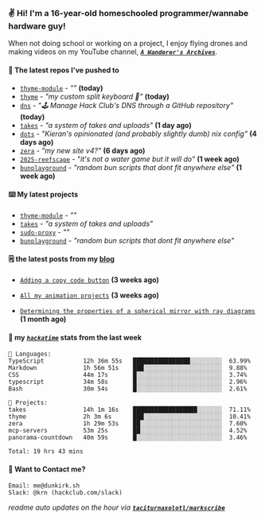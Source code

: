 ### ✌️ Hi! I'm a 16-year-old homeschooled programmer/wannabe hardware guy!

When not doing school or working on a project, I enjoy flying drones and making videos on my YouTube channel, [**_`A Wanderer's Archives`_**](https://youtube.com/@wanderer.archives).

#### 👷 The latest repos I've pushed to

- [`thyme-module`](https://github.com/taciturnaxolotl/thyme-module) - _""_ **(today)**
- [`thyme`](https://github.com/taciturnaxolotl/thyme) - _"my custom split keyboard 🫶"_ **(today)**
- [`dns`](https://github.com/hackclub/dns) - _"🕹 Manage Hack Club's DNS through a GitHub repository"_ **(today)**
- [`takes`](https://github.com/taciturnaxolotl/takes) - _"a system of takes and uploads"_ **(1 day ago)**
- [`dots`](https://github.com/taciturnaxolotl/dots) - _"Kieran's opinionated (and probably slightly dumb) nix config"_ **(4 days ago)**
- [`zera`](https://github.com/taciturnaxolotl/zera) - _"my new site v4?"_ **(6 days ago)**
- [`2025-reefscape`](https://github.com/df1317/2025-reefscape) - _"it's not a water game but it will do"_ **(1 week ago)**
- [`bunplayground`](https://github.com/taciturnaxolotl/bunplayground) - _"random bun scripts that dont fit anywhere else"_ **(1 week ago)**

#### ⌨️ My latest projects

- [`thyme-module`](https://github.com/taciturnaxolotl/thyme-module) - _""_
- [`takes`](https://github.com/taciturnaxolotl/takes) - _"a system of takes and uploads"_
- [`sudo-proxy`](https://github.com/taciturnaxolotl/sudo-proxy) - _""_
- [`bunplayground`](https://github.com/taciturnaxolotl/bunplayground) - _"random bun scripts that dont fit anywhere else"_

#### 🗒️ the latest posts from my [blog](https://dunkirk.sh)

- [`Adding a copy code button`](https://dunkirk.sh/blog/adding-a-copy-button/) **(3 weeks ago)**

- [`All my animation projects`](https://dunkirk.sh/blog/my-animations/) **(3 weeks ago)**

- [`Determining the properties of a spherical mirror with ray diagrams`](https://dunkirk.sh/blog/spherical-ray-diagrams/) **(1 month ago)**



#### 📡 my [_`hackatime`_](https://waka.hackclub.com) stats from the last week

```text
💾 Languages:
TypeScript           12h 36m 55s   ████████████████░░░░░░░░░  63.99%
Markdown             1h 56m 51s    ███░░░░░░░░░░░░░░░░░░░░░░  9.88%
CSS                  44m 17s       █░░░░░░░░░░░░░░░░░░░░░░░░  3.74%
typescript           34m 58s       █░░░░░░░░░░░░░░░░░░░░░░░░  2.96%
Bash                 30m 54s       █░░░░░░░░░░░░░░░░░░░░░░░░  2.61%

💼 Projects:
takes                14h 1m 16s    ██████████████████░░░░░░░  71.11%
thyme                2h 3m 6s      ███░░░░░░░░░░░░░░░░░░░░░░  10.41%
zera                 1h 29m 53s    ██░░░░░░░░░░░░░░░░░░░░░░░  7.60%
mcp-servers          53m 25s       ██░░░░░░░░░░░░░░░░░░░░░░░  4.52%
panorama-countdown   40m 59s       █░░░░░░░░░░░░░░░░░░░░░░░░  3.46%

Total: 19 hrs 43 mins
```

#### 📮 Want to Contact me?

```text
Email: me@dunkirk.sh
Slack: @krn (hackclub.com/slack)
```

_readme auto updates on the hour via [**`taciturnaxolotl/markscribe`**](https://github.com/taciturnaxolotl/markscribe)_
